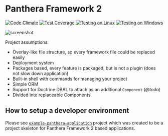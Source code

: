 Panthera Framework 2
====================

[![Code Climate](https://codeclimate.com/github/Panthera-Framework/panthera/badges/gpa.svg)](https://codeclimate.com/github/Panthera-Framework/panthera)
[![Test Coverage](https://codeclimate.com/github/Panthera-Framework/panthera/badges/coverage.svg)](https://codeclimate.com/github/Panthera-Framework/panthera/coverage)
[![Testing on Linux](https://travis-ci.org/Panthera-Framework/panthera.svg)](https://travis-ci.org/Panthera-Framework/panthera)
[![Testing on Windows](https://ci.appveyor.com/api/projects/status/teku9sij735ivmhn?svg=true)](https://ci.appveyor.com/project/webnull/panthera)

![screenshot](http://oi59.tinypic.com/2mypxr5.jpg)

Project assumptions:

- Overlay-like file structure, so every framework file could be replaced easily
- Deployment system
- Packages based, every feature is packaged, but is not a plugin (does not slow down application)
- Built-in shell with commands for managing your project
- Simple ORM
- Support for Doctrine DBAL to attach as an additional `Component` (@todo)
- Divided into replaceable Components


## How to setup a developer environment
Please see [`example-panthera-application`](https://github.com/Panthera-Framework/example-panthera-application) project which was created to be a project skeleton
for Panthera Framework 2 based applications.
